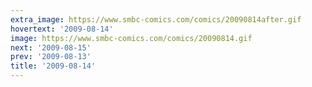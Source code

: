 ```yaml
---
extra_image: https://www.smbc-comics.com/comics/20090814after.gif
hovertext: '2009-08-14'
image: https://www.smbc-comics.com/comics/20090814.gif
next: '2009-08-15'
prev: '2009-08-13'
title: '2009-08-14'
---
```

